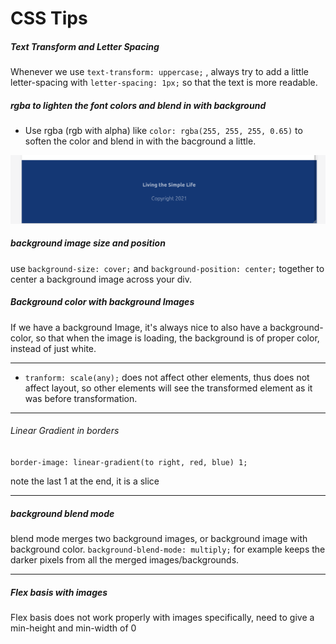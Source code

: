 # CSS Tips 

##### Text Transform and Letter Spacing 

Whenever we use `text-transform: uppercase;` , always try to add a little letter-spacing with `letter-spacing: 1px;` so that the text is more readable.


##### rgba to lighten the font colors and blend in with background
- Use rgba (rgb with alpha) like `color: rgba(255, 255, 255, 0.65)` to soften the color and blend in with the bacground a little.

![fa30a45a2ea42a1a6aba6546b8aab868.png](fa30a45a2ea42a1a6aba6546b8aab868.png)


##### background image size and position

use `background-size: cover;` and `background-position: center;` together to center a background image across your div.


##### Background color with background Images

If we have a background Image, it's always nice to also have a background-color, so that when the image is loading, the background is of proper color, instead of just white.

***

- `tranform: scale(any);` does not affect other elements, thus does not affect layout, so other elements will see the transformed element as it was before transformation.

*** 

###### Linear Gradient in borders

`border-image: linear-gradient(to right, red, blue) 1;`

note the last 1 at the end, it is a slice

***

##### background blend mode

blend mode merges two background images, or background image with background color. `background-blend-mode: multiply;` for example keeps the darker pixels from all the merged images/backgrounds.

***

##### Flex basis with images 

Flex basis does not work properly with images specifically, need to give a min-height and min-width of 0